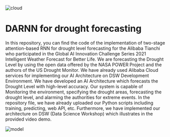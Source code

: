 ![cloud](https://user-images.githubusercontent.com/39721238/132976529-dfbb0649-6db3-4dbe-9833-dcc25683b2a4.png)
# DARNN for drought forecasting
In this repository, you can find the code of the implementation of two-stage attention-based RNN for drought level forecasting for the Alibaba Tianchi who participated in the Global AI Innovation Challenge Series 2021 Intelligent Weather Forecast for Better Life. We are forecasting the Drought Level by using the open data offered by the NASA POWER Project and the authors of the US Drought Monitor. We have already used Alibaba Cloud services for implementing our AI Architecture on DSW Development Environment.
We have developed an AI Architecture which forecasts the Drought Level with high-level accuracy. Our system is capable of Monitoring the environment, specifying the drought areas, forecasting the drought level, and alarming the authorities for extreme events.
In the repository file, we have already uploaded our Python scripts including training, predicting, web API, etc. Furthermore, we have implemented our architecture on DSW (Data Science Workshop) which illustrates in the provided video demo.


![model](https://user-images.githubusercontent.com/39721238/132976507-3e114dae-3297-4084-a32c-9611f63bba59.png)
